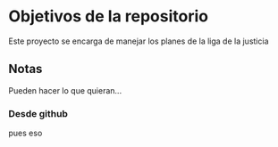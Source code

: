 # Objetivos de la repositorio

Este proyecto se encarga de manejar los planes de la liga de la justicia


## Notas
Pueden hacer lo que quieran...

### Desde github
pues eso

